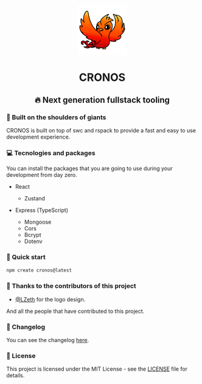 <div align="center">
<p><img alt="CRONOS" width="132" style="max-width:40%;min-width:60px;" src="./docs/public/Logo.png" /></p>

# CRONOS

## 🔥 Next generation fullstack tooling

</div>

### 👑 Built on the shoulders of giants

CRONOS is built on top of swc and rspack to provide a fast and easy to use development experience.

### 💻 Tecnologies and packages

You can install the packages that you are going to use during your development from day zero.

- React

  - Zustand

- Express (TypeScript)
  - Mongoose
  - Cors
  - Bcrypt
  - Dotenv

### 🚀 Quick start

```bash
npm create cronos@latest
```

### 🎉 Thanks to the contributors of this project

- [@LZeth](https://github.com/LZeth) for the logo design.

And all the people that have contributed to this project.

### 📜 Changelog

You can see the changelog [here](./CHANGELOG.md).

### 📝 License

This project is licensed under the MIT License - see the [LICENSE](./LICENSE) file for details.
